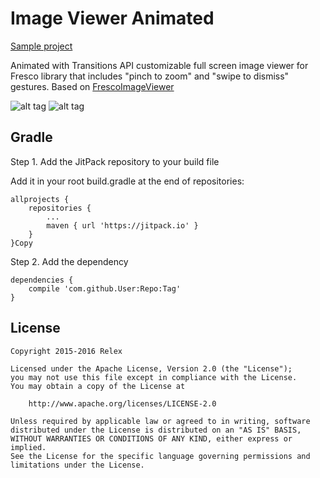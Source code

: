 # Image Viewer Animated


[Sample project](https://github.com/shagspb/imageViewerAnimated/tree/master/sample)

Animated with Transitions API customizable full screen image viewer for Fresco library that includes "pinch to zoom" and "swipe to dismiss" gestures. Based on [FrescoImageViewer](https://github.com/stfalcon-studio/FrescoImageViewer)

![alt tag](images/1.gif)	![alt tag](images/2.gif)


## Gradle

Step 1. Add the JitPack repository to your build file

Add it in your root build.gradle at the end of repositories:

	allprojects {
		repositories {
			...
			maven { url 'https://jitpack.io' }
		}
	}Copy
Step 2. Add the dependency

	dependencies {
		compile 'com.github.User:Repo:Tag'
	}
	
	
## License
```
Copyright 2015-2016 Relex

Licensed under the Apache License, Version 2.0 (the "License");
you may not use this file except in compliance with the License.
You may obtain a copy of the License at

    http://www.apache.org/licenses/LICENSE-2.0

Unless required by applicable law or agreed to in writing, software
distributed under the License is distributed on an "AS IS" BASIS,
WITHOUT WARRANTIES OR CONDITIONS OF ANY KIND, either express or implied.
See the License for the specific language governing permissions and
limitations under the License.
```
